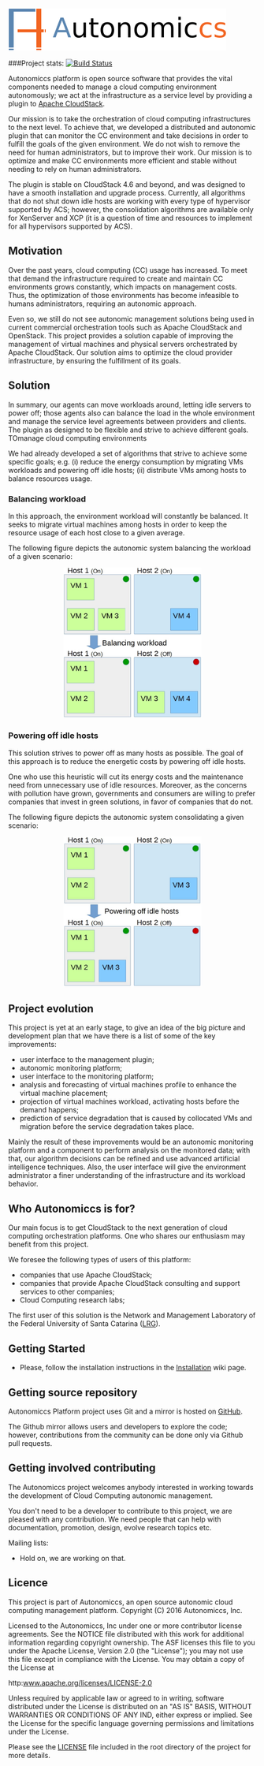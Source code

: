 ![Autonomiccs Platform](tools/project-logo/autonomiccs.png)

###Project stats: [![Build Status](http://jenkins.autonomiccs.com.br/buildStatus/icon?job=Autonomiccs-platform)](http://jenkins.autonomiccs.com.br/job/Autonomiccs-platform/)

Autonomiccs platform is open source software that provides the vital components needed to manage a cloud computing environment autonomously; we act at the infrastructure as a service level by providing a plugin to <a href="https://github.com/apache/cloudstack">Apache CloudStack</a>.

Our mission is to take the orchestration of cloud computing infrastructures to the next level. To achieve that, we developed a distributed and autonomic plugin that can monitor the CC environment and take decisions in order to fulfill the goals of the given environment. We do not wish to remove the need for human administrators, but to improve their work. Our mission is to optimize and make CC environments more efficient and stable without needing to rely on human administrators.

The plugin is stable on CloudStack 4.6 and beyond, and was designed to have a smooth installation and upgrade process. Currently, all algorithms that do not shut down idle hosts are working with every type of hypervisor supported by ACS; however, the consolidation algorithms are available only for XenServer and XCP (it is a question of time and resources to implement for all hypervisors supported by ACS).

## Motivation

Over the past years, cloud computing (CC) usage has increased. To meet that demand the infrastructure required to create and maintain CC environments grows constantly, which impacts on management costs. Thus, the optimization of those environments has become infeasible to humans administrators, requiring an autonomic approach.

Even so, we still do not see autonomic management solutions being used in current commercial orchestration tools such as Apache CloudStack and OpenStack. This project provides a solution capable of improving the management of virtual machines and physical servers orchestrated by Apache CloudStack. Our solution aims to optimize the cloud provider infrastructure, by ensuring the fulfillment of its goals.

## Solution

In summary, our agents can move workloads around, letting idle servers to power off; those agents also can balance the load in the whole environment and manage the service level agreements between providers and clients. The plugin as designed to be flexible and strive to achieve different goals. TOmanage cloud computing environments 

We had already developed a set of algorithms that strive to achieve some specific goals; e.g. (i) reduce the energy consumption by migrating VMs workloads and powering off idle hosts; (ii) distribute VMs among hosts to balance resources usage.

### Balancing workload

In this approach, the environment workload will constantly be balanced. It seeks to migrate virtual machines among hosts in order to keep the resource usage of each host close to a given average.

The following figure depicts the autonomic system balancing the workload of a given scenario:
<p align="center">
	<img src="tools/figures/balancing.jpg" width="280">
</p>

### Powering off idle hosts

This solution strives to power off as many hosts as possible. The goal of this approach is to reduce the energetic costs by powering off idle hosts.

One who use this heuristic will cut its energy costs and the maintenance need from unnecessary use of idle resources. Moreover, as the concerns with pollution have grown, governments and consumers are willing to prefer companies that invest in green solutions, in favor of companies that do not.

The following figure depicts the autonomic system consolidating a given scenario:
<p align="center">
	<img src="tools/figures/consolidation.jpg" width="280">
</p>


## Project evolution

This project is yet at an early stage, to give an idea of the big picture and development plan that we have there is a list of some of the key improvements:

- user interface to the management plugin;
- autonomic monitoring platform;
- user interface to the monitoring platform;
- analysis and forecasting of virtual machines profile to enhance the virtual machine placement;
- projection of virtual machines workload, activating hosts before the demand happens;
- prediction of service degradation that is caused by collocated VMs and migration before the service degradation takes place.

Mainly the result of these improvements would be an autonomic monitoring platform and a component to perform analysis on the monitored data; with that, our algorithm decisions can be refined and use advanced artificial intelligence techniques. Also, the user interface will give the environment administrator a finer understanding of the infrastructure and its workload behavior.

## Who Autonomiccs is for?

Our main focus is to get CloudStack to the next generation of cloud computing orchestration platforms. One who shares our enthusiasm may benefit from this project.
    
We foresee the following types of users of this platform:
- companies that use Apache CloudStack;
- companies that provide Apache CloudStack consulting and support services to other companies;
- Cloud Computing research labs;

The first user of this solution is the Network and Management Laboratory of the Federal University of Santa Catarina (<a href="https://wiki.lrg.ufsc.br/">LRG</a>).

## Getting Started

- Please, follow the installation instructions in the <a href="https://github.com/Autonomiccs/autonomiccs-platform/wiki/Installation">Installation</a> wiki page.

## Getting source repository

Autonomiccs Platform project uses Git and a mirror is hosted on <a href="https://github.com/Autonomiccs/autonomiccs-platform">GitHub</a>.

The Github mirror allows users and developers to explore the code; however, contributions from the community can be done only via Github pull requests.

## Getting involved contributing

The Autonomiccs project welcomes anybody interested in working towards the development of Cloud Computing autonomic management.

You don't need to be a developer to contribute to this project, we are pleased with any contribution. We need people that can help with documentation, promotion, design, evolve research topics etc.

Mailing lists:
- Hold on, we are working on that.

## Licence

This project is part of Autonomiccs, an open source autonomic cloud computing management platform. Copyright (C) 2016 Autonomiccs, Inc.

Licensed to the Autonomiccs, Inc under one or more contributor license agreements.  See the NOTICE file distributed with this work for additional information regarding copyright ownership.  The ASF licenses this file to you under the Apache License, Version 2.0 (the "License"); you may not use this file except in compliance with the License.  You may obtain a copy of the License at

   http:www.apache.org/licenses/LICENSE-2.0

Unless required by applicable law or agreed to in writing, software distributed under the License is distributed on an "AS IS" BASIS, WITHOUT WARRANTIES OR CONDITIONS OF ANY IND, either express or implied.  See the License for the specific language governing permissions and limitations under the License.

Please see the <a href="https://github.com/Autonomiccs/autonomiccs-platform/blob/master/LICENSE">LICENSE</a> file included in the root directory of the project for more details.
